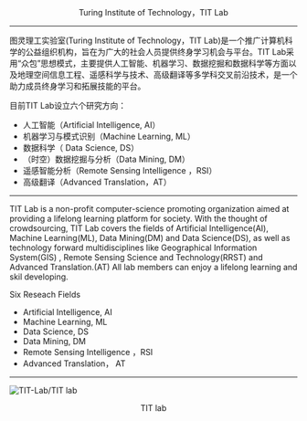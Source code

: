 <p align="center">Turing Institute of Technology，TIT Lab<p align="center">
 
------------------------------------------------------------------

图灵理工实验室(Turing Institute of Technology，TIT Lab)是一个推广计算机科学的公益组织机构，旨在为广大的社会人员提供终身学习机会与平台。TIT Lab采用“众包”思想模式，主要提供人工智能、机器学习、数据挖掘和数据科学等方面以及地理空间信息工程、遥感科学与技术、高级翻译等多学科交叉前沿技术，是一个助力成员终身学习和拓展技能的平台。

目前TIT Lab设立六个研究方向：

*  人工智能（Artificial Intelligence, AI）
*  机器学习与模式识别（Machine Learning, ML）
*  数据科学（ Data Science, DS）
* （时空）数据挖掘与分析（Data Mining, DM）
*  遥感智能分析（Remote Sensing Intelligence ，RSI）
*  高级翻译（Advanced Translation，AT）

----------------------------------------------------------------------

TIT Lab is a non-profit computer-science promoting organization aimed at providing a lifelong learning platform for society. With the thought of crowdsourcing, TIT Lab covers the fields of Artificial Intelligence(AI), Machine Learning(ML), Data Mining(DM) and Data Science(DS), as well as  technology forward multidisciplines like Geographical Information System(GIS) , Remote Sensing Science and Technology(RRST) and Advanced Translation.(AT) All lab members can enjoy a lifelong learning and skil developing.

Six Reseach Fields

* 	Artificial Intelligence, AI
* 	Machine Learning, ML
* 	Data Science, DS
* 	Data Mining, DM
* 	Remote Sensing Intelligence ，RSI
* 	Advanced Translation， AT

-------------------------------------------------------------------------




 ![TIT-Lab/TIT lab](TIT.png)

 <p align="center">TIT lab<p align="center">

